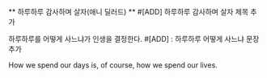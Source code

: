 ** 하루하루 감사하며 살자(애니 딜러드) ** #[ADD] 하루하루 감사하며 살자 제목 추가

하루하루를 어떻게 사느냐가 인생을 결정한다. #[ADD] : 하루하루 어떻게 사느냐 문장 추가

How we spend our days is, of course, how we spend our lives.